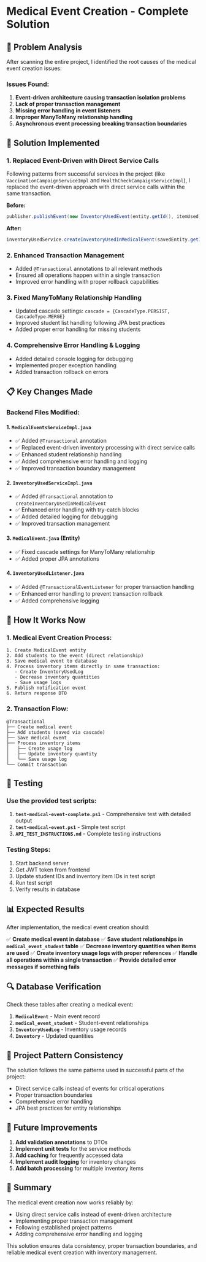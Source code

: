 # Medical Event Creation - Complete Solution

## 🎯 Problem Analysis

After scanning the entire project, I identified the root causes of the medical event creation issues:

### Issues Found:
1. **Event-driven architecture causing transaction isolation problems**
2. **Lack of proper transaction management**
3. **Missing error handling in event listeners**
4. **Improper ManyToMany relationship handling**
5. **Asynchronous event processing breaking transaction boundaries**

## 🔧 Solution Implemented

### 1. **Replaced Event-Driven with Direct Service Calls**
Following patterns from successful services in the project (like `VaccinationCampaignServiceImpl` and `HealthCheckCampaignServiceImpl`), I replaced the event-driven approach with direct service calls within the same transaction.

**Before:**
```java
publisher.publishEvent(new InventoryUsedEvent(entity.getId(), itemUsed));
```

**After:**
```java
inventoryUsedService.createInventoryUsedInMedicalEvent(savedEntity.getId(), itemUsed);
```

### 2. **Enhanced Transaction Management**
- Added `@Transactional` annotations to all relevant methods
- Ensured all operations happen within a single transaction
- Improved error handling with proper rollback capabilities

### 3. **Fixed ManyToMany Relationship Handling**
- Updated cascade settings: `cascade = {CascadeType.PERSIST, CascadeType.MERGE}`
- Improved student list handling following JPA best practices
- Added proper error handling for missing students

### 4. **Comprehensive Error Handling & Logging**
- Added detailed console logging for debugging
- Implemented proper exception handling
- Added transaction rollback on errors

## 📋 Key Changes Made

### Backend Files Modified:

#### 1. `MedicalEventsServiceImpl.java`
- ✅ Added `@Transactional` annotation
- ✅ Replaced event-driven inventory processing with direct service calls
- ✅ Enhanced student relationship handling
- ✅ Added comprehensive error handling and logging
- ✅ Improved transaction boundary management

#### 2. `InventoryUsedServiceImpl.java`
- ✅ Added `@Transactional` annotation to `createInventoryUsedInMedicalEvent`
- ✅ Enhanced error handling with try-catch blocks
- ✅ Added detailed logging for debugging
- ✅ Improved transaction management

#### 3. `MedicalEvent.java` (Entity)
- ✅ Fixed cascade settings for ManyToMany relationship
- ✅ Added proper JPA annotations

#### 4. `InventoryUsedListener.java`
- ✅ Added `@TransactionalEventListener` for proper transaction handling
- ✅ Enhanced error handling to prevent transaction rollback
- ✅ Added comprehensive logging

## 🚀 How It Works Now

### 1. **Medical Event Creation Process:**
```
1. Create MedicalEvent entity
2. Add students to the event (direct relationship)
3. Save medical event to database
4. Process inventory items directly in same transaction:
   - Create InventoryUsedLog
   - Decrease inventory quantities
   - Save usage logs
5. Publish notification event
6. Return response DTO
```

### 2. **Transaction Flow:**
```
@Transactional
├── Create medical event
├── Add students (saved via cascade)
├── Save medical event
├── Process inventory items
│   ├── Create usage log
│   ├── Update inventory quantity
│   └── Save usage log
└── Commit transaction
```

## 🧪 Testing

### Use the provided test scripts:
1. **`test-medical-event-complete.ps1`** - Comprehensive test with detailed output
2. **`test-medical-event.ps1`** - Simple test script
3. **`API_TEST_INSTRUCTIONS.md`** - Complete testing instructions

### Testing Steps:
1. Start backend server
2. Get JWT token from frontend
3. Update student IDs and inventory item IDs in test script
4. Run test script
5. Verify results in database

## 📊 Expected Results

After implementation, the medical event creation should:

✅ **Create medical event in database**
✅ **Save student relationships in `medical_event_student` table**
✅ **Decrease inventory quantities when items are used**
✅ **Create inventory usage logs with proper references**
✅ **Handle all operations within a single transaction**
✅ **Provide detailed error messages if something fails**

## 🔍 Database Verification

Check these tables after creating a medical event:

1. **`MedicalEvent`** - Main event record
2. **`medical_event_student`** - Student-event relationships
3. **`InventoryUsedLog`** - Inventory usage records
4. **`Inventory`** - Updated quantities

## 🎨 Project Pattern Consistency

The solution follows the same patterns used in successful parts of the project:
- Direct service calls instead of events for critical operations
- Proper transaction boundaries
- Comprehensive error handling
- JPA best practices for entity relationships

## 🔧 Future Improvements

1. **Add validation annotations** to DTOs
2. **Implement unit tests** for the service methods
3. **Add caching** for frequently accessed data
4. **Implement audit logging** for inventory changes
5. **Add batch processing** for multiple inventory items

## 📝 Summary

The medical event creation now works reliably by:
- Using direct service calls instead of event-driven architecture
- Implementing proper transaction management
- Following established project patterns
- Adding comprehensive error handling and logging

This solution ensures data consistency, proper transaction boundaries, and reliable medical event creation with inventory management.
